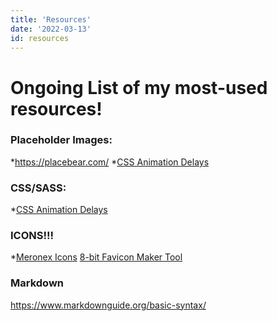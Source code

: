 ```yaml
---
title: 'Resources'
date: '2022-03-13'
id: resources
---
```


# Ongoing List of my most-used resources!

### Placeholder Images:
*<a href="https://placebear.com/">https://placebear.com/</a>
*<a href="https://codepen.io/jh3y/pen/qBdzbGb">CSS Animation Delays</a>

### CSS/SASS:
*<a href="https://codepen.io/jh3y/pen/qBdzbGb">CSS Animation Delays</a>

### ICONS!!!
*<a href="https://icons.meronex.com/">Meronex Icons</a>
<a href="https://www.favicon.cc/">8-bit Favicon Maker Tool</a>

### Markdown

https://www.markdownguide.org/basic-syntax/